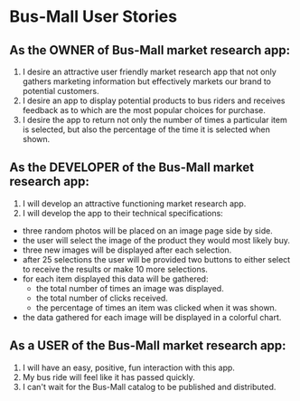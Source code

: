# Bus-Mall User Stories

## As the OWNER of Bus-Mall market research app:
1. I desire an attractive user friendly market research app that not only gathers marketing information but effectively markets our brand to potential customers.
2. I desire an app to display potential products to bus riders and receives feedback as to which are the most popular choices for purchase.
3. I desire the app to return not only the number of times a particular item is selected, but also the percentage of the time it is selected when shown.

## As the DEVELOPER of the Bus-Mall market research app:
1. I will develop an attractive functioning market research app.
2. I will develop the app to their technical specifications:
  * three random photos will be placed on an image page side by side.
  * the user will select the image of the product they would most likely buy.
  * three new images will be displayed after each selection.
  * after 25 selections the user will be provided two buttons to either select to receive the results or make 10 more selections.  
  * for each item displayed this data will be gathered:
      * the total number of times an image was displayed.
      * the total number of clicks received.
      * the percentage of times an item was clicked when it was shown.
  * the data gathered for each image will be displayed in a colorful chart.

## As a USER of the Bus-Mall market research app:
1. I will have an easy, positive, fun interaction with this app.
2. My bus ride will feel like it has passed quickly.
3. I can't wait for the Bus-Mall catalog to be published and distributed.
